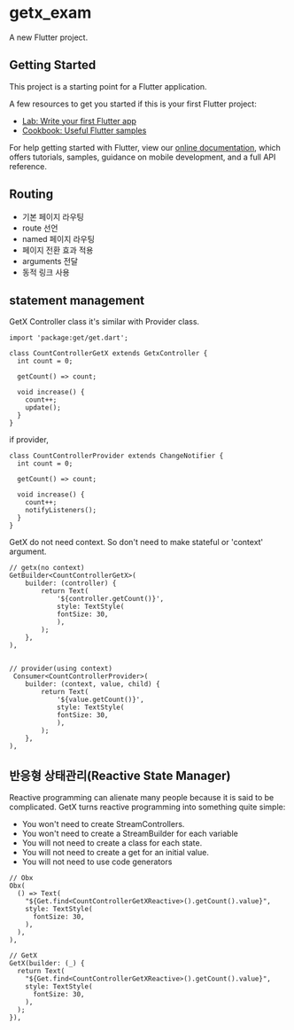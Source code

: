 # getx_exam

A new Flutter project.

## Getting Started

This project is a starting point for a Flutter application.

A few resources to get you started if this is your first Flutter project:

- [Lab: Write your first Flutter app](https://flutter.dev/docs/get-started/codelab)
- [Cookbook: Useful Flutter samples](https://flutter.dev/docs/cookbook)

For help getting started with Flutter, view our
[online documentation](https://flutter.dev/docs), which offers tutorials,
samples, guidance on mobile development, and a full API reference.


## Routing
 - 기본 페이지 라우팅
 - route 선언
 - named 페이지 라우팅
 - 페이지 전환 효과 적용
 - arguments 전달
 - 동적 링크 사용

## statement management

GetX Controller class
it's similar with Provider class.
```
import 'package:get/get.dart';

class CountControllerGetX extends GetxController {
  int count = 0;

  getCount() => count;

  void increase() {
    count++;
    update();
  }
}
```

if provider,
```
class CountControllerProvider extends ChangeNotifier {
  int count = 0;

  getCount() => count;

  void increase() {
    count++;
    notifyListeners();
  }
}
```


GetX do not need context. 
So don't need to make stateful or 'context' argument.
```
// getx(no context)
GetBuilder<CountControllerGetX>(
    builder: (controller) {
        return Text(
            '${controller.getCount()}',
            style: TextStyle(
            fontSize: 30,
            ),
        );
    },
),


// provider(using context)
 Consumer<CountControllerProvider>(
    builder: (context, value, child) {
        return Text(
            '${value.getCount()}',
            style: TextStyle(
            fontSize: 30,
            ),
        );
    },
),
```

## 반응형 상태관리(Reactive State Manager)

Reactive programming can alienate many people because it is said to be complicated. GetX turns reactive programming into something quite simple:

- You won't need to create StreamControllers.
- You won't need to create a StreamBuilder for each variable
- You will not need to create a class for each state.
- You will not need to create a get for an initial value.
- You will not need to use code generators

```
// Obx
Obx(
  () => Text(
    "${Get.find<CountControllerGetXReactive>().getCount().value}",
    style: TextStyle(
      fontSize: 30,
    ),
  ),
),

// GetX
GetX(builder: (_) {
  return Text(
    "${Get.find<CountControllerGetXReactive>().getCount().value}",
    style: TextStyle(
      fontSize: 30,
    ),
  );
}),
```
